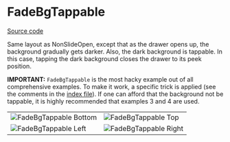 # FadeBgTappable

[Source code](../../example/src/FadeBgTappable)

Same layout as NonSlideOpen, except that as the drawer opens up, the background gradually gets darker. Also, the dark background is tappable. In this case, tapping the dark background closes the drawer to its peek position.

**IMPORTANT:** `FadeBgTappable` is the most hacky example out of all comprehensive examples. To make it work, a specific trick is applied (see the comments in the [index file](./example/src/FadeBgTappable/index.tsx)). If one can afford that the background not be tappable, it is highly recommended that examples 3 and 4 are used.

<table>
  <tr>
    <td> <img src="../images/fadeBgTappable/bottom.gif" alt="FadeBgTappable Bottom" /> </td>
    <td> <img src="../images/fadeBgTappable/top.gif" alt="FadeBgTappable Top" /> </td>
  </tr>
  <tr>
    <td> <img src="../images/fadeBgTappable/left.gif" alt="FadeBgTappable Left" /> </td>
    <td> <img src="../images/fadeBgTappable/right.gif" alt="FadeBgTappable Right" /> </td>
  </tr>
</table>